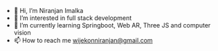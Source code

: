 - 👋 Hi, I’m Niranjan Imalka
- 👀 I’m interested in full stack development
- 🌱 I’m currently learning Springboot, Web AR, Three JS and computer vision
- 📫 How to reach me wijekonniranjan@gmail.com

<!---
niranjanimalka98/niranjanimalka98 is a ✨ special ✨ repository because its `README.md` (this file) appears on your GitHub profile.
You can click the Preview link to take a look at your changes.
--->
